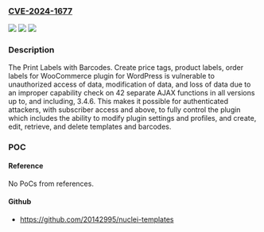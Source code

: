 ### [CVE-2024-1677](https://cve.mitre.org/cgi-bin/cvename.cgi?name=CVE-2024-1677)
![](https://img.shields.io/static/v1?label=Product&message=Print%20Labels%20with%20Barcodes.%20Create%20price%20tags%2C%20product%20labels%2C%20order%20labels%20for%20WooCommerce&color=blue)
![](https://img.shields.io/static/v1?label=Version&message=*%3C%3D%203.4.6%20&color=brighgreen)
![](https://img.shields.io/static/v1?label=Vulnerability&message=CWE-862%20Missing%20Authorization&color=brighgreen)

### Description

The Print Labels with Barcodes. Create price tags, product labels, order labels for WooCommerce plugin for WordPress is vulnerable to unauthorized access of data, modification of data, and loss of data due to an improper capability check on 42 separate AJAX functions in all versions up to, and including, 3.4.6. This makes it possible for authenticated attackers, with subscriber access and above, to fully control the plugin which includes the ability to modify plugin settings and profiles, and create, edit, retrieve, and delete templates and barcodes.

### POC

#### Reference
No PoCs from references.

#### Github
- https://github.com/20142995/nuclei-templates

